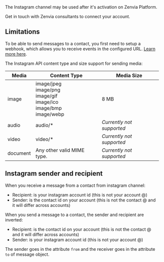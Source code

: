 The Instagram channel may be used after it's activation on Zenvia Platform.

Get in touch with Zenvia consultants to connect your account.


## Limitations

To be able to send messages to a contact, you first need to setup a webhook, which allows you to receive events in the configured URL. [Learn more here](#tag/Webhooks).


The Instagram API content type and size support for sending media:

| Media | Content Type | Media Size |
|---|---|---|
| image | image/jpeg<br>image/png<br>image/gif<br>image/ico<br>image/bmp<br>image/webp | 8 MB |
| audio | audio/* | *Currently not supported* |
| video | video/* | *Currently not supported* |
| document | Any other valid MIME type. | *Currently not supported* |


## Instagram sender and recipient

When you receive a message from a contact from instagram channel:

* Recipient: is your instagram account id (this is not your account @)
* Sender: is the contact id on your account (this is not the contact @ and it will differ across accounts)

When you send a message to a contact, the sender and recipient are inverted:

* Recipient: is the contact id on your account (this is not the contact @ and it will differ across accounts)
* Sender: is your instagram account id (this is not your account @)

The sender goes in the attribute `from` and the receiver goes in the attribute `to` of message object.

